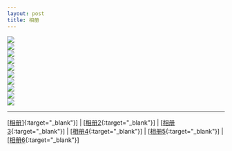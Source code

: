 ```yaml
---
layout: post
title: 相册
---
```

<img src="http://107.182.178.93/static/photos/small_IMG_0593.JPG"><br>
<img src="http://107.182.178.93/static/photos/small_IMG_0576.JPG"><br>
<img src="http://107.182.178.93/static/photos/small_IMG_0577.JPG"><br>
<img src="http://107.182.178.93/static/photos/small_IMG_0579.JPG"><br>
<img src="http://107.182.178.93/static/photos/small_IMG_0580.JPG"><br>
<img src="http://107.182.178.93/static/photos/small_IMG_0581.JPG"><br>
<img src="http://107.182.178.93/static/photos/small_IMG_0582.JPG"><br>
<img src="http://107.182.178.93/static/photos/small_IMG_0586.JPG"><br>
<img src="http://107.182.178.93/static/photos/small_IMG_0592.JPG"><br>
<img src="http://107.182.178.93/static/photos/small_IMG_0596.JPG"><br>

---

[[相册1][ref1]{:target="_blank"}] | [[相册2][ref2]{:target="_blank"}] | [[相册3][ref3]{:target="_blank"}] | [[相册4][ref4]{:target="_blank"}] | [[相册5][ref5]{:target="_blank"}] | [[相册6][ref6]{:target="_blank"}]

[ref0]:http://about.uuspider.com/2017/03/14/photo.html
[ref1]:http://about.uuspider.com/2017/03/14/photo1.html
[ref2]:http://about.uuspider.com/2017/03/14/photo2.html
[ref3]:http://about.uuspider.com/2017/03/14/photo3.html
[ref4]:http://about.uuspider.com/2017/03/14/photo4.html
[ref5]:http://about.uuspider.com/2017/03/14/photo5.html
[ref6]:http://about.uuspider.com/2017/03/14/photo6.html


<script type="text/javascript">var cnzz_protocol = (("https:" == document.location.protocol) ? " https://" : " http://");document.write(unescape("%3Cspan id='cnzz_stat_icon_1260865756'%3E%3C/span%3E%3Cscript src='" + cnzz_protocol + "s95.cnzz.com/z_stat.php%3Fid%3D1260865756%26show%3Dpic' type='text/javascript'%3E%3C/script%3E"));</script>
